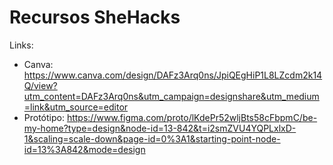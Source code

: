 # Recursos SheHacks

Links: 
- Canva: https://www.canva.com/design/DAFz3Arq0ns/JpiQEgHiP1L8LZcdm2k14Q/view?utm_content=DAFz3Arq0ns&utm_campaign=designshare&utm_medium=link&utm_source=editor
- Protótipo: https://www.figma.com/proto/lKdePr52wljBts58cFbpmC/be-my-home?type=design&node-id=13-842&t=i2smZVU4YQPLxlxD-1&scaling=scale-down&page-id=0%3A1&starting-point-node-id=13%3A842&mode=design
